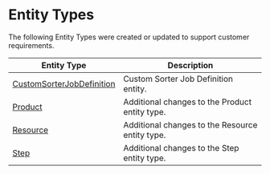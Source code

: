 # Entity Types

The following Entity Types were created or updated to support customer requirements.

| Entity Type                     | Description       |
| ------                    | ------            |
| [CustomSorterJobDefinition](/cmf.custom.help/techspec>artifacts>entitytypes>custom_sorter_job_definition) | Custom Sorter Job Definition entity. |
| [Product](/cmf.custom.help/techspec>artifacts>entitytypes>et_product) | Additional changes to the Product entity type. |
| [Resource](/cmf.custom.help/techspec>artifacts>entitytypes>et_resource) | Additional changes to the Resource entity type. |
| [Step](/cmf.custom.help/techspec>artifacts>entitytypes>et_step) | Additional changes to the Step entity type. |


